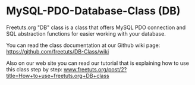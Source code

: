 MySQL-PDO-Database-Class (DB)
=============================

Freetuts.org "DB" class is a class that offers MySQL PDO connection and SQL 
abstraction functions for easier working with your database. 

You can read the class documentation at our Github wiki page: 
https://github.com/freetuts/DB-Class/wiki

Also on our web site you can read our tutorial that is explaining how to use 
this class step by step: www.freetuts.org/post/2?title=How+to+use+freetuts.org+DB+class
